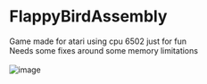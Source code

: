 # FlappyBirdAssembly
Game made for atari using cpu 6502 just for fun<br>
Needs some fixes around some memory limitations <br> <br>
![image](https://user-images.githubusercontent.com/43582852/157774569-e212490f-87b9-49f2-b12b-266c81d11c8b.png)


